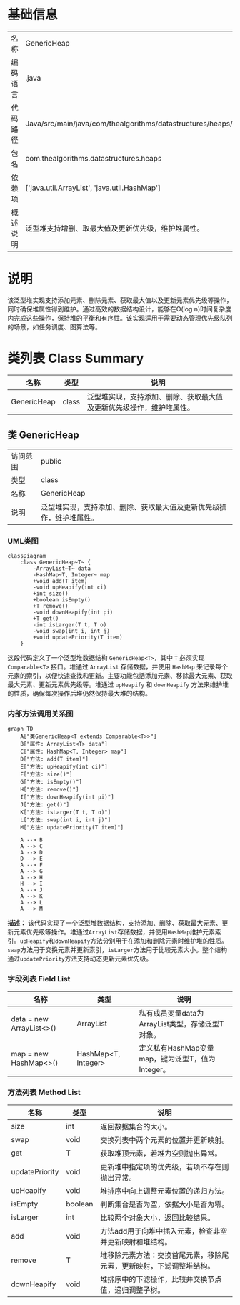 # 基础信息

|      |      |
|------|------|
| 名称 | GenericHeap |
| 编码语言 | .java |
| 代码路径 | Java/src/main/java/com/thealgorithms/datastructures/heaps/GenericHeap.java |
| 包名 | com.thealgorithms.datastructures.heaps |
| 依赖项 | ['java.util.ArrayList', 'java.util.HashMap'] |
| 概述说明 | 泛型堆支持增删、取最大值及更新优先级，维护堆属性。 |

# 说明

该泛型堆实现支持添加元素、删除元素、获取最大值以及更新元素优先级等操作，同时确保堆属性得到维护。通过高效的数据结构设计，能够在O(log n)时间复杂度内完成这些操作，保持堆的平衡和有序性。该实现适用于需要动态管理优先级队列的场景，如任务调度、图算法等。

# 类列表 Class Summary

| 名称   | 类型  | 说明 |
|-------|------|-------------|
| GenericHeap | class | 泛型堆实现，支持添加、删除、获取最大值及更新优先级操作，维护堆属性。 |



## 类 GenericHeap

|      |      |
|------|------|
| 访问范围 | public |
| 类型 | class |
| 名称 | GenericHeap |
| 说明 | 泛型堆实现，支持添加、删除、获取最大值及更新优先级操作，维护堆属性。 |


### UML类图

```mermaid
classDiagram
    class GenericHeap~T~ {
        -ArrayList~T~ data
        -HashMap~T, Integer~ map
        +void add(T item)
        -void upHeapify(int ci)
        +int size()
        +boolean isEmpty()
        +T remove()
        -void downHeapify(int pi)
        +T get()
        -int isLarger(T t, T o)
        -void swap(int i, int j)
        +void updatePriority(T item)
    }
```

这段代码定义了一个泛型堆数据结构 `GenericHeap<T>`，其中 `T` 必须实现 `Comparable<T>` 接口。堆通过 `ArrayList` 存储数据，并使用 `HashMap` 来记录每个元素的索引，以便快速查找和更新。主要功能包括添加元素、移除最大元素、获取最大元素、更新元素优先级等。堆通过 `upHeapify` 和 `downHeapify` 方法来维护堆的性质，确保每次操作后堆仍然保持最大堆的结构。


### 内部方法调用关系图

```mermaid
graph TD
    A["类GenericHeap<T extends Comparable<T>>"]
    B["属性: ArrayList<T> data"]
    C["属性: HashMap<T, Integer> map"]
    D["方法: add(T item)"]
    E["方法: upHeapify(int ci)"]
    F["方法: size()"]
    G["方法: isEmpty()"]
    H["方法: remove()"]
    I["方法: downHeapify(int pi)"]
    J["方法: get()"]
    K["方法: isLarger(T t, T o)"]
    L["方法: swap(int i, int j)"]
    M["方法: updatePriority(T item)"]

    A --> B
    A --> C
    A --> D
    D --> E
    A --> F
    A --> G
    A --> H
    H --> I
    A --> J
    A --> K
    A --> L
    A --> M
```

**描述：**
该代码实现了一个泛型堆数据结构，支持添加、删除、获取最大元素、更新元素优先级等操作。堆通过`ArrayList`存储数据，并使用`HashMap`维护元素索引。`upHeapify`和`downHeapify`方法分别用于在添加和删除元素时维护堆的性质。`swap`方法用于交换元素并更新索引，`isLarger`方法用于比较元素大小。整个结构通过`updatePriority`方法支持动态更新元素优先级。

### 字段列表 Field List

| 名称  | 类型  | 说明 |
|-------|-------|------|
| data = new ArrayList<>() | ArrayList<T> | 私有成员变量data为ArrayList类型，存储泛型T对象。 |
| map = new HashMap<>() | HashMap<T, Integer> | 定义私有HashMap变量map，键为泛型T，值为Integer。 |

### 方法列表 Method List

| 名称  | 类型  | 说明 |
|-------|-------|------|
| size | int | 返回数据集合的大小。 |
| swap | void | 交换列表中两个元素的位置并更新映射。 |
| get | T | 获取堆顶元素，若堆为空则抛出异常。 |
| updatePriority | void | 更新堆中指定项的优先级，若项不存在则抛出异常。 |
| upHeapify | void | 堆排序中向上调整元素位置的递归方法。 |
| isEmpty | boolean | 判断集合是否为空，依据大小是否为零。 |
| isLarger | int | 比较两个对象大小，返回比较结果。 |
| add | void | 方法add用于向堆中插入元素，检查非空并更新映射和堆结构。 |
| remove | T | 堆移除元素方法：交换首尾元素，移除尾元素，更新映射，下滤调整堆结构。 |
| downHeapify | void | 堆排序中的下滤操作，比较并交换节点值，递归调整子树。 |




